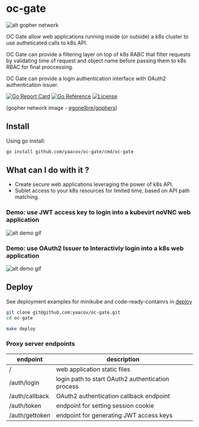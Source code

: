 # oc-gate

![alt gopher network](https://raw.githubusercontent.com/yaacov/oc-gate/main/web/public/network-side.png)

OC Gate allow web applications running inside (or outside) a k8s cluster to use autheticated calls to k8s API.

OC Gate can provide a filtering layer on top of k8s RABC that filter requests by validating time of request
and object name before passing them to k8s RBAC for final proccessing.

OC Gate can provide a login authentication interface with OAuth2 authentication issuer.

[![Go Report Card](https://goreportcard.com/badge/github.com/yaacov/oc-gate)](https://goreportcard.com/report/github.com/yaacov/oc-gate)
[![Go Reference](https://pkg.go.dev/badge/github.com/yaacov/oc-gate.svg)](https://pkg.go.dev/github.com/yaacov/oc-gate)
[![License](https://img.shields.io/badge/License-Apache%202.0-blue.svg)](https://opensource.org/licenses/Apache-2.0)

(gopher network image - [egonelbre/gophers](https://github.com/egonelbre/gophers))

## Install

Using go install:

``` bash
go install github.com/yaacov/oc-gate/cmd/oc-gate
```

## What can I do with it ?

- Create secure web applications leveraging the power of k8s API.
- Sublet access to your k8s resources for limited time, based on API path matching.

### Demo: use JWT access key to login into a kubevirt noVNC web application

![alt demo gif](https://raw.githubusercontent.com/yaacov/oc-gate/main/web/public/novnc.gif)

### Demo: use OAuth2 Issuer to Interactivly login into a k8s web application

![alt demo gif](https://raw.githubusercontent.com/yaacov/oc-gate/main/web/public/oauth2.gif)

## Deploy

See deployment examples for minikube and code-ready-containrs in [deploy](https://github.com/yaacov/oc-gate/tree/main/deploy) 

``` bash
git clone git@github.com:yaacov/oc-gate.git
cd oc-gate

make deploy
```

### Proxy server endpoints

| endpoint | description
|---|----|
| / | web application static files |
| /auth/login | login path to start OAuth2 authentication process |
| /auth/callback | OAuth2 authentication callback endpoint |
| /auth/token | endpoint for setting session cookie |
| /auth/gettoken | endpoint for generating JWT access keys|
